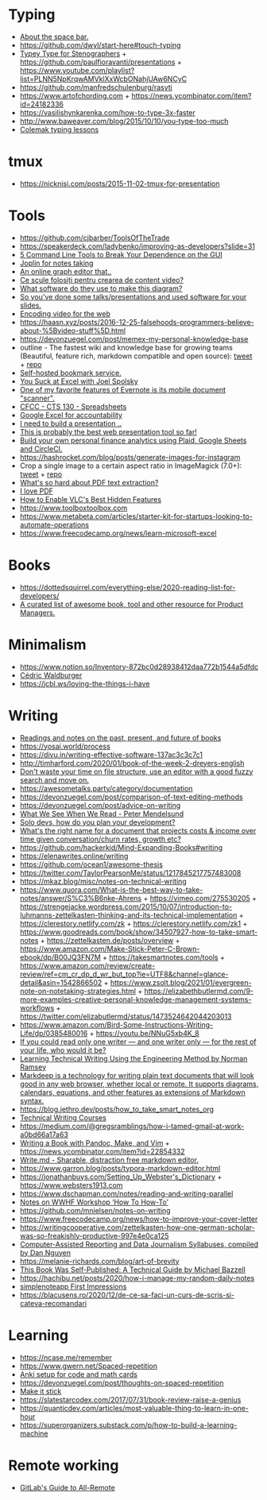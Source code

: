 # Typing

- [About the space bar.](https://mmazzarolo.com/blog/2019-08-30-about-the-space-bar)
- https://github.com/dwyl/start-here#touch-typing
- [Typey Type for Stenographers](https://didoesdigital.com/typey-type) + https://github.com/paulfioravanti/presentations + https://www.youtube.com/playlist?list=PLNN5NpKrqwAMVklXxWcbONahjUAw6NCyC
- https://github.com/manfredschulenburg/rasyti
- https://www.artofchording.com + https://news.ycombinator.com/item?id=24182336
- https://vasilishynkarenka.com/how-to-type-3x-faster
- http://www.baweaver.com/blog/2015/10/10/you-type-too-much
- [Colemak typing lessons](https://github.com/gnusenpai/colemakclub)

# tmux

- https://nicknisi.com/posts/2015-11-02-tmux-for-presentation

# Tools

- https://github.com/cjbarber/ToolsOfTheTrade
- https://speakerdeck.com/ladybenko/improving-as-developers?slide=31
- [5 Command Line Tools to Break Your Dependence on the GUI ](https://www.putorius.net/5-cool-command-line-tools.html)
- [Joplin for notes taking](https://twitter.com/adulau/status/1195820269388148738)
- [An online graph editor that..](https://twitter.com/dan_abramov/status/1209920644462366720)
- [Ce scule folosiți pentru crearea de content video?](https://devforum.ro/t/ce-scule-folositi-pentru-crearea-de-content-video/12089)
- [What software do they use to make this diagram?](https://twitter.com/vysecurity/status/1210661290785402880)
- [So you've done some talks/presentations and used software for your slides.](https://twitter.com/TejasKumar_/status/1211314304953307136)
- [Encoding video for the web](https://gist.github.com/Vestride/278e13915894821e1d6f)
- https://haasn.xyz/posts/2016-12-25-falsehoods-programmers-believe-about-%5Bvideo-stuff%5D.html
- https://devonzuegel.com/post/memex-my-personal-knowledge-base
- outline - The fastest wiki and knowledge base for growing teams (Beautiful, feature rich, markdown compatible and open source): [tweet](https://twitter.com/binitamshah/status/1210950621131493377) + [repo](https://github.com/outline/outline)
- [Self-hosted bookmark service.](https://github.com/sissbruecker/linkding)
- [You Suck at Excel with Joel Spolsky](https://youtu.be/0nbkaYsR94c)
- [One of my favorite features of Evernote is its mobile document "scanner".](https://twitter.com/devonzuegel/status/1213576043694632963)
- [CFCC - CTS 130 - Spreadsheets](https://m.youtube.com/playlist?list=PL9gfSIdua13hRbXvsJAgBWZOGrqeI0_ul)
- [Google Excel for accountability](https://twitter.com/kelseymwhelan/status/1080544082139795456)
- [I need to build a presentation ..](https://twitter.com/tannerlinsley/status/1217607012416020480)
- [This is probably the best web presentation tool so far!](https://github.com/ksky521/nodeppt)
- [Build your own personal finance analytics using Plaid, Google Sheets and CircleCI.](https://github.com/yyx990803/build-your-own-mint)
- https://hashrocket.com/blog/posts/generate-images-for-instagram
- Crop a single image to a certain aspect ratio in ImageMagick (7.0+): [tweet](https://twitter.com/danburzo/status/1222441121051267073) + [repo](https://github.com/danburzo/toolbox/blob/master/imagemagick.md)
- [What's so hard about PDF text extraction?](https://www.filingdb.com/pdf-text-extraction)
- [I love PDF](https://geshan.com.np/blog/2020/10/free-productivity-software-increase-efficiency)
- [How to Enable VLC's Best Hidden Features](https://lifehacker.com/the-best-hidden-features-of-vlc-1654434241)
- https://www.toolboxtoolbox.com
- https://www.metabeta.com/articles/starter-kit-for-startups-looking-to-automate-operations
- https://www.freecodecamp.org/news/learn-microsoft-excel

# Books

- https://dottedsquirrel.com/everything-else/2020-reading-list-for-developers/
- [A curated list of awesome book, tool and other resource for Product Managers.](https://github.com/hugo53/awesome-ProductManager)

# Minimalism

- https://www.notion.so/Inventory-872bc0d28938412daa772b1544a5dfdc
- [Cédric Waldburger](https://m.youtube.com/playlist?list=PLFtln-0KmkcMOAqDP4SF3Acd1t081neiu)
- https://jcbl.ws/loving-the-things-i-have

# Writing

- [Readings and notes on the past, present, and future of books](https://github.com/jlevy/on-books)
- https://yosai.world/process
- https://divu.in/writing-effective-software-137ac3c3c7c1
- http://timharford.com/2020/01/book-of-the-week-2-dreyers-english
- [Don't waste your time on file structure, use an editor with a good fuzzy search and move on.](https://twitter.com/aweary/status/1206763785777754117)
- https://awesometalks.party/category/documentation
- https://devonzuegel.com/post/comparison-of-text-editing-methods
- https://devonzuegel.com/post/advice-on-writing
- [What We See When We Read - Peter Mendelsund](https://www.amazon.com/gp/customer-reviews/R2P9ZQ6EDF7WF6/ref=cm_cr_dp_d_rvw_ttl?ie=UTF8&ASIN=0804171637)
- [Solo devs, how do you plan your development?](https://news.ycombinator.com/item?id=21905423)
- [What's the right name for a document that projects costs & income over time given conversation/churn rates, growth etc?](https://twitter.com/jlongster/status/1214259525072642049)
- https://github.com/hackerkid/Mind-Expanding-Books#writing
- https://elenawrites.online/writing
- https://github.com/ocean1/awesome-thesis
- https://twitter.com/TaylorPearsonMe/status/1217845217757483008
- https://mkaz.blog/misc/notes-on-technical-writing
- https://www.quora.com/What-is-the-best-way-to-take-notes/answer/S%C3%B6nke-Ahrens + https://vimeo.com/275530205 + https://strengejacke.wordpress.com/2015/10/07/introduction-to-luhmanns-zettelkasten-thinking-and-its-technical-implementation + https://clerestory.netlify.com/zk + https://clerestory.netlify.com/zk1 + https://www.goodreads.com/book/show/34507927-how-to-take-smart-notes + https://zettelkasten.de/posts/overview + https://www.amazon.com/Make-Stick-Peter-C-Brown-ebook/dp/B00JQ3FN7M + https://takesmartnotes.com/tools + https://www.amazon.com/review/create-review/ref=cm_cr_dp_d_wr_but_top?ie=UTF8&channel=glance-detail&asin=1542866502 + https://www.zsolt.blog/2021/01/evergreen-note-on-notetaking-strategies.html + https://elizabethbutlermd.com/9-more-examples-creative-personal-knowledge-management-systems-workflows + https://twitter.com/elizabutlermd/status/1473524642044203013
- https://www.amazon.com/Bird-Some-Instructions-Writing-Life/dp/0385480016 + https://youtu.be/NNuG5xb4K_8
- [If you could read only one writer — and one writer only — for the rest of your life, who would it be?](https://twitter.com/david_perell/status/1228165158876282882)
- [Learning Technical Writing Using the Engineering Method by Norman Ramsey](https://www.cs.tufts.edu/~nr/pubs/learn.pdf)
- [Markdeep is a technology for writing plain text documents that will look good in any web browser, whether local or remote. It supports diagrams, calendars, equations, and other features as extensions of Markdown syntax.](https://casual-effects.com/markdeep)
- https://blog.jethro.dev/posts/how_to_take_smart_notes_org
- [Technical Writing Courses](https://developers.google.com/tech-writing)
- https://medium.com/@gregsramblings/how-i-tamed-gmail-at-work-a0bd66a17a63
- [Writing a Book with Pandoc, Make, and Vim](https://keleshev.com/my-book-writing-setup) + https://news.ycombinator.com/item?id=22854332
- [Write.md - Sharable, distraction free markdown editor.](https://www.producthunt.com/posts/write-md)
- https://www.garron.blog/posts/typora-markdown-editor.html
- https://jonathanbuys.com/Setting_Up_Webster's_Dictionary + https://www.websters1913.com
- https://www.dschapman.com/notes/reading-and-writing-parallel
- [Notes on WWHF Workshop ‘How To How-To’](https://ianlee1521.com/2020/03/13/wwhf-how-to-howto)
- https://github.com/mnielsen/notes-on-writing
- https://www.freecodecamp.org/news/how-to-improve-your-cover-letter
- https://writingcooperative.com/zettelkasten-how-one-german-scholar-was-so-freakishly-productive-997e4e0ca125
- [Computer-Assisted Reporting and Data Journalism Syllabuses, compiled by Dan Nguyen](https://github.com/dannguyen/journalism-syllabi)
- https://melanie-richards.com/blog/art-of-brevity
- [This Book Was Self-Published: A Technical Guide by Michael Bazzell](https://www.amazon.com/gp/product/B08J7B9Y7H)
- https://hachibu.net/posts/2020/how-i-manage-my-random-daily-notes
- [simplenoteapp First Impressions](https://twitter.com/jsjoeio/status/1354518287980371970)
- https://blacusens.ro/2020/12/de-ce-sa-faci-un-curs-de-scris-si-cateva-recomandari

# Learning

- https://ncase.me/remember
- https://www.gwern.net/Spaced-repetition
- [Anki setup for code and math cards](https://clementc.github.io/blog/2018/08/15/anki_setup)
- https://devonzuegel.com/post/thoughts-on-spaced-repetition
- [Make it stick](https://twitter.com/housecor/status/1206567954906800128)
- https://slatestarcodex.com/2017/07/31/book-review-raise-a-genius
- https://quanticdev.com/articles/most-valuable-thing-to-learn-in-one-hour
- https://superorganizers.substack.com/p/how-to-build-a-learning-machine

# Remote working

- [GitLab's Guide to All-Remote](https://about.gitlab.com/company/culture/all-remote/guide)
